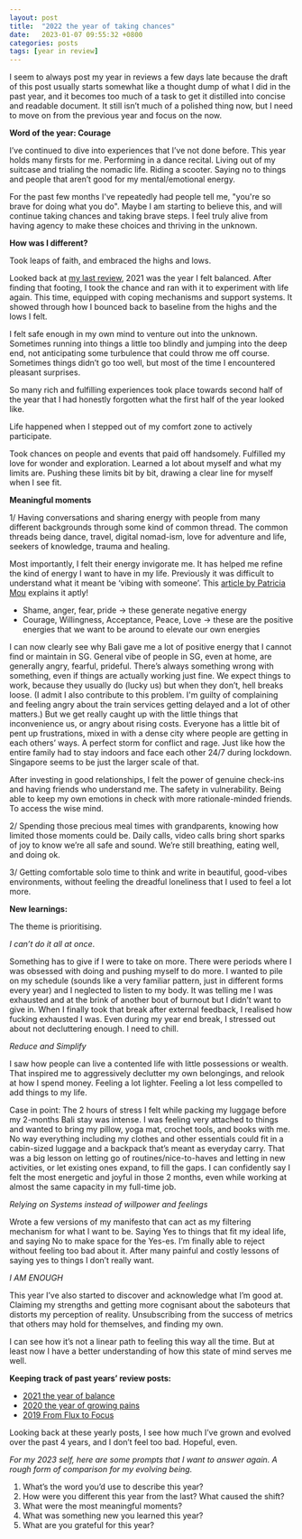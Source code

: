 ```yaml
---
layout: post
title:  "2022 the year of taking chances"
date:   2023-01-07 09:55:32 +0800
categories: posts
tags: [year in review]
---
```


I seem to always post my year in reviews a few days late because the draft of this post usually starts somewhat like a thought dump of what I did in the past year, and it becomes too much of a task to get it distilled into concise and readable document. It still isn’t much of a polished thing now, but I need to move on from the previous year and focus on the now. 

**Word of the year: Courage**

I’ve continued to dive into experiences that I’ve not done before. This year holds many firsts for me. Performing in a dance recital. Living out of my suitcase and trialing the nomadic life. Riding a scooter. Saying no to things and people that aren’t good for my mental/emotional energy. 

For the past few months I've repeatedly had people tell me, "you're so brave for doing what you do". Maybe I am starting to believe this, and will continue taking chances and taking brave steps. I feel truly alive from having agency to make these choices and thriving in the unknown.  

<!--more-->

**How was I different?**

Took leaps of faith, and embraced the highs and lows. 

Looked back at [my last review](https://alanagoh.com/2022/01/09/my-2021-review), 2021 was the year I felt balanced. After finding that footing, I took the chance and ran with it to experiment with life again. This time, equipped with coping mechanisms and support systems. It showed through how I bounced back to baseline from the highs and the lows I felt. 

I felt safe enough in my own mind to venture out into the unknown. Sometimes running into things a little too blindly and jumping into the deep end, not anticipating some turbulence that could throw me off course.  Sometimes things didn’t go too well, but most of the time I encountered pleasant surprises. 

So many rich and fulfilling experiences took place towards second half of the year that I had honestly forgotten what the first half of the year looked like.

Life happened when I stepped out of my comfort zone to actively participate. 

Took chances on people and events that paid off handsomely. 
Fulfilled my love for wonder and exploration. 
Learned a lot about myself and what my limits are. 
Pushing these limits bit by bit, drawing a clear line for myself when I see fit.

**Meaningful moments**

1/ Having conversations and sharing energy with people from many different backgrounds through some kind of common thread. The common threads being dance, travel, digital nomad-ism, love for adventure and life, seekers of knowledge, trauma and healing. 

Most importantly, I felt their energy invigorate me. It has helped me refine the kind of energy I want to have in my life. Previously it was difficult to understand what it meant be ‘vibing with someone’. This [article by Patricia Mou](https://wellnesswisdom.substack.com/p/-wellness-wisdom-vol-46-good-vibes?utm_medium=email&utm_campaign=cta&s=r) explains it aptly!

- Shame, anger, fear, pride -> these generate negative energy
- Courage, Willingness, Acceptance, Peace, Love ->  these are the positive energies that we want to be around to elevate our own energies 

I can now clearly see why Bali gave me a lot of positive energy that I cannot find or maintain in SG. General vibe of people in SG, even at home, are generally angry, fearful, prideful. There’s always something wrong with something, even if things are actually working just fine. We expect things to work, because they usually do (lucky us) but when they don’t, hell breaks loose. (I admit I also contribute to this problem. I'm guilty of complaining and feeling angry about the train services getting delayed and a lot of other matters.) But we get really caught up with the little things that inconvenience us, or angry about rising costs. Everyone has a little bit of pent up frustrations, mixed in with a dense city where people are getting in each others’ ways. A perfect storm for conflict and rage. Just like how the entire family had to stay indoors and face each other 24/7 during lockdown. Singapore seems to be just the larger scale of that.    

After investing in good relationships, I felt the power of genuine check-ins and having friends who understand me. The safety in vulnerability. Being able to keep my own emotions in check with more rationale-minded friends. To access the wise mind. 

2/ Spending those precious meal times with grandparents, knowing how limited those moments could be. Daily calls, video calls bring short sparks of joy to know we’re all safe and sound. We’re still breathing, eating well, and doing ok.

3/ Getting comfortable solo time to think and write in beautiful, good-vibes environments, without feeling the dreadful loneliness that I used to feel a lot more.  

**New learnings:** 

The theme is prioritising. 

*I can’t do it all at once*. 

Something has to give if I were to take on more. There were periods where I was obsessed with doing and pushing myself to do more. I wanted to pile on my schedule (sounds like a very familiar pattern, just in different forms every year) and I neglected to listen to my body. It was telling me I was exhausted and at the brink of another bout of burnout but I didn’t want to give in. When I finally took that break after external feedback, I realised how fucking exhausted I was. Even during my year end break, I stressed out about not decluttering enough. I need to chill.

*Reduce and Simplify* 

I saw how people can live a contented life with little possessions or wealth. That inspired me to aggressively declutter my own belongings, and relook at how I spend money. Feeling a lot lighter. Feeling a lot less compelled to add things to my life. 

Case in point: The 2 hours of stress I felt while packing my luggage before my 2-months Bali stay was intense. I was feeling very attached to things and wanted to bring my pillow, yoga mat, crochet tools, and books with me. No way everything including my clothes and other essentials could fit in a cabin-sized luggage and a backpack that’s meant as everyday carry. That was a big lesson on letting go of routines/nice-to-haves and letting in new activities, or let existing ones expand, to fill the gaps. I can confidently say I felt the most energetic and joyful in those 2 months, even while working at almost the same capacity in my full-time job.  

*Relying on Systems instead of willpower and feelings*

Wrote a few versions of my manifesto that can act as my filtering mechanism for what I want to be. Saying Yes to things that fit my ideal life, and saying No to make space for the Yes-es. I’m finally able to reject without feeling too bad about it. After many painful and costly lessons of saying yes to things I don’t really want. 

*I AM ENOUGH* 

This year I’ve also started to discover and acknowledge what I’m good at. Claiming my strengths and getting more cognisant about the saboteurs that distorts my perception of reality. Unsubscribing from the success of metrics that others may hold for themselves, and finding my own. 

I can see how it’s not a linear path to feeling this way all the time. But at least now I have a better understanding of how this state of mind serves me well. 

**Keeping track of past years’ review posts:**
- [2021 the year of balance](https://alanagoh.com/2022/01/09/my-2021-review)
- [2020 the year of growing pains](https://alanagoh.com/2021/01/03/my-2020-review)
- [2019 From Flux to Focus](https://medium.com/@agpz/from-flux-to-focus-c5fdaf13d43f)  

Looking back at these yearly posts, I see how much I’ve grown and evolved over the past 4 years, and I don’t feel too bad. Hopeful, even. 

*For my 2023 self, here are some prompts that I want to answer again. A rough form of comparison for my evolving being.*  

1. What’s the word you’d use to describe this year? 
2. How were you different this year from the last? What caused the shift?
3. What were the most meaningful moments?
4. What was something new you learned this year?
5. What are you grateful for this year? 